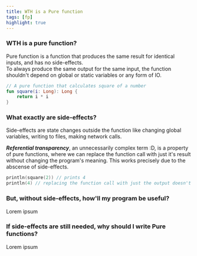 ```yaml
---
title: WTH is a Pure function
tags: [fp]
highlight: true
---
```


### WTH is a pure function?
Pure function is a function that produces the same result for identical inputs, and has no side-effects.  
To always produce the same output for the same input, the function shouldn't depend on global or static variables or any form of IO.

```kt
// A pure function that calculates square of a number
fun square(i: Long): Long {
    return i * i
}
```

### What exactly are side-effects?

Side-effects are state changes outside the function like changing global variables, writing to files, making network calls.

**_Referential transparency_**, an unnecessarily complex term :D, is a property of pure functions, where we can replace the function call with just it's result without changing the program's meaning. This works precisely due to the abscense of side-effects.

```kt
println(square(2)) // prints 4
println(4) // replacing the function call with just the output doesn't change the program's meaning
```

### But, without side-effects, how'll my program be useful?
Lorem ipsum

### If side-effects are still needed, why should I write Pure functions?
Lorem ipsum
